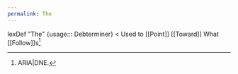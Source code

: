 ```yaml
---
permalink: The
---
```

lexDef "The" {usage::: Debterminer} < Used to [[Point]] [[Toward]] What [[Follow]]s[^TheDebterminer]

[^TheDebterminer]: ARIA|DNE.